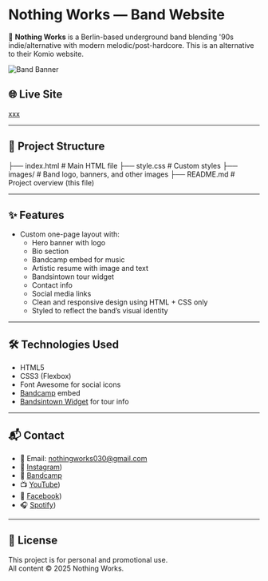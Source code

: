 # Nothing Works — Band Website

🎸 **Nothing Works** is a Berlin-based underground band blending '90s indie/alternative with modern melodic/post-hardcore. This is an alternative to their Komio website.

![Band Banner](images/banner-1.jpg)

## 🌐 Live Site
[xxx](https://your-github-username.github.io/repo-name/)  

---

## 📁 Project Structure

├── index.html # Main HTML file
├── style.css # Custom styles
├── images/ # Band logo, banners, and other images
├── README.md # Project overview (this file)

---

## ✨ Features

- Custom one-page layout with:
  - Hero banner with logo
  - Bio section
  - Bandcamp embed for music
  - Artistic resume with image and text
  - Bandsintown tour widget
  - Contact info
  - Social media links
  - Clean and responsive design using HTML + CSS only
  - Styled to reflect the band’s visual identity

---

## 🛠 Technologies Used

- HTML5
- CSS3 (Flexbox)
- Font Awesome for social icons
- [Bandcamp](https://bandcamp.com) embed
- [Bandsintown Widget](https://bandsintown.com) for tour info

---

## 📬 Contact

- 📧 Email: [nothingworks030@gmail.com](mailto:nothingworks030@gmail.com)
- 📸 [Instagram](https://www.instagram.com/nothingworksbln/))
- 🎵 [Bandcamp](https://nothingworksbln.bandcamp.com)
- 📺 [YouTube](https://www.youtube.com/@NothingWorksBLN))
- 📘 [Facebook](https://www.facebook.com/nothingworksbln))
- 🎧 [Spotify](https://open.spotify.com/intl-pt/artist/1gYycpeQDRB8gqsbMPzzvA?si=g5Q6LbxcT364lAnFQRG0aQ&nd=1&dlsi=ed522c70d22c43c8))

---

## 📄 License

This project is for personal and promotional use.  
All content © 2025 Nothing Works.
